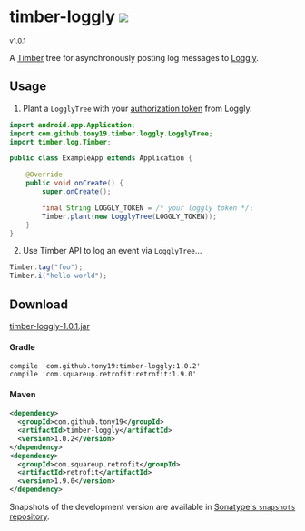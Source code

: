 <h1>timber-loggly <a href='https://tony19.ci.cloudbees.com/job/timber-loggly/'><a href='https://tony19.ci.cloudbees.com/job/timber-loggly/job/timber-loggly-SNAPSHOT/'><img src='https://tony19.ci.cloudbees.com/buildStatus/icon?job=timber-loggly/timber-loggly-SNAPSHOT'></a></a></h1>
<sup>v1.0.1</sup>

A [Timber][2] tree for asynchronously posting log messages to [Loggly][1].

Usage
-----
1. Plant a `LogglyTree` with your [authorization token][4] from Loggly.
 ```java
 import android.app.Application;
 import com.github.tony19.timber.loggly.LogglyTree;
 import timber.log.Timber;

 public class ExampleApp extends Application {

     @Override
     public void onCreate() {
         super.onCreate();

         final String LOGGLY_TOKEN = /* your loggly token */;
         Timber.plant(new LogglyTree(LOGGLY_TOKEN));
     }
 }
 ```

2. Use Timber API to log an event via `LogglyTree`...
 ```java
 Timber.tag("foo");
 Timber.i("hello world");
 ```

Download
--------

[timber-loggly-1.0.1.jar][5]

#### Gradle

```
compile 'com.github.tony19:timber-loggly:1.0.2'
compile 'com.squareup.retrofit:retrofit:1.9.0'
```

#### Maven

```xml
<dependency>
  <groupId>com.github.tony19</groupId>
  <artifactId>timber-loggly</artifactId>
  <version>1.0.2</version>
</dependency>
<dependency>
  <groupId>com.squareup.retrofit</groupId>
  <artifactId>retrofit</artifactId>
  <version>1.9.0</version>
</dependency>
```

Snapshots of the development version are available in [Sonatype's `snapshots` repository][3].


[1]: http://loggly.com
[2]: https://github.com/JakeWharton/timber
[3]: https://oss.sonatype.org/content/repositories/snapshots/com/github/tony19/timber-loggly/
[4]: https://www.loggly.com/docs/customer-token-authentication-token/
[5]: http://goo.gl/HXJIvn
